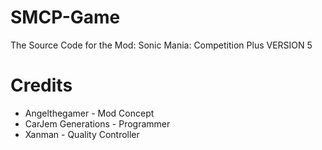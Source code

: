 # SMCP-Game
The Source Code for the Mod:
Sonic Mania: Competition Plus VERSION 5

# Credits
- Angelthegamer - Mod Concept
- CarJem Generations - Programmer
- Xanman - Quality Controller
